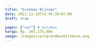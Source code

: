 ```yaml
---
title: "Granmax Blinvan"
date: 2021-11-16T14:45:35+07:00
draft: true

pages: ["car"] # halaman 
harga: Rp. 165,175,000
image: /images/car/grandmaxblindvan.png
---
```


